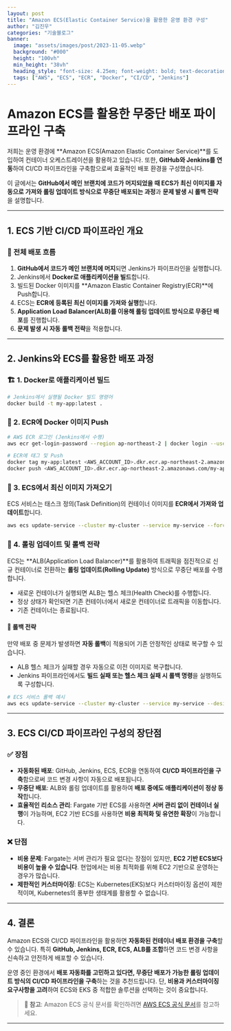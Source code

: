 ```yaml
---
layout: post  
title: "Amazon ECS(Elastic Container Service)을 활용한 운영 환경 구성"  
author: "김진우"  
categories: "기술블로그"  
banner:
  image: "assets/images/post/2023-11-05.webp"
  background: "#000"  
  height: "100vh"  
  min_height: "38vh"  
  heading_style: "font-size: 4.25em; font-weight: bold; text-decoration: underline"  
  tags: ["AWS", "ECS", "ECR", "Docker", "CI/CD", "Jenkins"]
---
```


# Amazon ECS를 활용한 무중단 배포 파이프라인 구축

저희는 운영 환경에 **Amazon ECS(Amazon Elastic Container Service)**를 도입하여 컨테이너 오케스트레이션을 활용하고 있습니다. 또한, **GitHub와 Jenkins를 연동**하여 CI/CD 파이프라인을 구축함으로써 효율적인 배포 환경을 구성했습니다.

이 글에서는 **GitHub에서 메인 브랜치에 코드가 머지되었을 때 ECS가 최신 이미지를 자동으로 가져와 롤링 업데이트 방식으로 무중단 배포되는 과정**과 **문제 발생 시 롤백 전략**을 설명합니다.

---

## 1. ECS 기반 CI/CD 파이프라인 개요

### 🔹 전체 배포 흐름

1. **GitHub에서 코드가 메인 브랜치에 머지**되면 Jenkins가 파이프라인을 실행합니다.
2. Jenkins에서 **Docker로 애플리케이션을 빌드**합니다.
3. 빌드된 Docker 이미지를 **Amazon Elastic Container Registry(ECR)**에 Push합니다.
4. ECS는 **ECR에 등록된 최신 이미지를 가져와 실행**합니다.
5. **Application Load Balancer(ALB)를 이용해 롤링 업데이트 방식으로 무중단 배포**를 진행합니다.
6. **문제 발생 시 자동 롤백 전략**을 적용합니다.

---

## 2. Jenkins와 ECS를 활용한 배포 과정

### 🏗 1. Docker로 애플리케이션 빌드
```sh
# Jenkins에서 실행될 Docker 빌드 명령어
docker build -t my-app:latest .
```

### 📌 2. ECR에 Docker 이미지 Push
```sh
# AWS ECR 로그인 (Jenkins에서 수행)
aws ecr get-login-password --region ap-northeast-2 | docker login --username AWS --password-stdin <AWS_ACCOUNT_ID>.dkr.ecr.ap-northeast-2.amazonaws.com

# ECR에 태그 및 Push
docker tag my-app:latest <AWS_ACCOUNT_ID>.dkr.ecr.ap-northeast-2.amazonaws.com/my-app:latest
docker push <AWS_ACCOUNT_ID>.dkr.ecr.ap-northeast-2.amazonaws.com/my-app:latest
```

### 🚀 3. ECS에서 최신 이미지 가져오기
ECS 서비스는 태스크 정의(Task Definition)의 컨테이너 이미지를 **ECR에서 가져와 업데이트**합니다.
```sh
aws ecs update-service --cluster my-cluster --service my-service --force-new-deployment
```

### 🔄 4. 롤링 업데이트 및 롤백 전략
ECS는 **ALB(Application Load Balancer)**를 활용하여 트래픽을 점진적으로 신규 컨테이너로 전환하는 **롤링 업데이트(Rolling Update)** 방식으로 무중단 배포를 수행합니다.
- 새로운 컨테이너가 실행되면 ALB는 헬스 체크(Health Check)를 수행합니다.
- 정상 상태가 확인되면 기존 컨테이너에서 새로운 컨테이너로 트래픽을 이동합니다.
- 기존 컨테이너는 종료됩니다.

#### 🚨 롤백 전략
만약 배포 중 문제가 발생하면 **자동 롤백**이 적용되어 기존 안정적인 상태로 복구할 수 있습니다.
- ALB 헬스 체크가 실패할 경우 자동으로 이전 이미지로 복구합니다.
- Jenkins 파이프라인에서도 **빌드 실패 또는 헬스 체크 실패 시 롤백 명령**을 실행하도록 구성합니다.

```sh
# ECS 서비스 롤백 예시
aws ecs update-service --cluster my-cluster --service my-service --desired-count 2 --rollback-deployment
```

---

## 3. ECS CI/CD 파이프라인 구성의 장단점

### ✅ 장점
- **자동화된 배포**: GitHub, Jenkins, ECS, ECR을 연동하여 **CI/CD 파이프라인을 구축**함으로써 코드 변경 사항이 자동으로 배포됩니다.
- **무중단 배포**: ALB와 롤링 업데이트를 활용하여 **배포 중에도 애플리케이션이 정상 동작**합니다.
- **효율적인 리소스 관리**: Fargate 기반 ECS를 사용하면 **서버 관리 없이 컨테이너 실행**이 가능하며, EC2 기반 ECS를 사용하면 **비용 최적화 및 유연한 확장**이 가능합니다.

### ❌ 단점
- **비용 문제**: Fargate는 서버 관리가 필요 없다는 장점이 있지만, **EC2 기반 ECS보다 비용이 높을 수 있습니다**. 현업에서는 비용 최적화를 위해 EC2 기반으로 운영하는 경우가 많습니다.
- **제한적인 커스터마이징**: ECS는 Kubernetes(EKS)보다 커스터마이징 옵션이 제한적이며, Kubernetes의 풍부한 생태계를 활용할 수 없습니다.

---

## 4. 결론

Amazon ECS와 CI/CD 파이프라인을 활용하면 **자동화된 컨테이너 배포 환경을 구축**할 수 있습니다. 특히 **GitHub, Jenkins, ECR, ECS, ALB를 조합**하면 코드 변경 사항을 신속하고 안전하게 배포할 수 있습니다.

운영 중인 환경에서 **배포 자동화를 고민하고 있다면, 무중단 배포가 가능한 롤링 업데이트 방식의 CI/CD 파이프라인을 구축**하는 것을 추천드립니다. 단, **비용과 커스터마이징 요구사항을 고려**하여 ECS와 EKS 중 적합한 솔루션을 선택하는 것이 중요합니다.

> **🔎 참고**: Amazon ECS 공식 문서를 확인하려면 [AWS ECS 공식 문서](https://docs.aws.amazon.com/ecs/)를 참고하세요.
---

